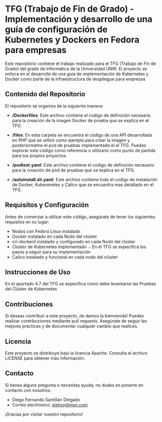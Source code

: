 # TFG (Trabajo de Fin de Grado) - Implementación y desarrollo de una guía de configuración de Kubernetes y Dockers en Fedora para empresas

Este repositorio contiene el trabajo realizado para el TFG (Trabajo de Fin de Grado) del grado de Informática de la Universidad UNIR. El proyecto se enfoca en el desarrollo de una guia de implementación de Kubernetes y Docker como parte de la infraestructura de despliegue para empresas

## Contenido del Repositorio

El repositorio se organiza de la siguiente manera:

- **/Dockerfiles**: Este archivo contiene el codigo de definición necesario para la creación de la imagen Docker de prueba que se explica en el TFG.

- **/files**: En esta carpeta se encuentra el código de una API desarrollada en PHP que se utilizó como ejemplo para crear la imagen y posteriormetne el pod de pruebas implementado el el TFG. Puedes explorar este código como referencia o utilizarlo como punto de partida para tus propios proyectos.

- **/podtest.yaml**: Este archivo contiene el codigo de definición necesario para la creación de pod de pruebas que se explica en el TFG.

- **/autoinstall.sh.yaml**: Este archivo contiene todo el codigo de instalación de Docker, Kuberenetes y Calico que se encuentra mas detallado en el TFG.


## Requisitos y Configuración

Antes de comenzar a utilizar este código, asegúrate de tener los siguientes requisitos en su lugar:

- Nodos con Fedora Linux instalado
- Docker instalado en cada Nodo del clúster
- cri-dockerd instalado y configurado en cada Nodo del clúster
- Clúster de Kubernetes implementado .- En el TFG se especifica los pasos a seguir para su implementación
- Calico instalado y funcional en cada nodo del clúster

## Instrucciones de Uso

En el apartado 4.7 del TFG se especifica como debe levantarse las Pruebas del Clúster de Kubernetes

## Contribuciones

Si deseas contribuir a este proyecto, ¡te damos la bienvenida! Puedes realizar contribuciones mediante pull requests. Asegúrate de seguir las mejores prácticas y de documentar cualquier cambio que realices.

## Licencia

Este proyecto se distribuye bajo la licencia Apache. Consulta el archivo LICENSE para obtener más información.

## Contacto

Si tienes alguna pregunta o necesitas ayuda, no dudes en ponerte en contacto con nosotros:

- Diego Fernando Santillán Delgado
- Correo electrónico: sistroy@msn.com

¡Gracias por visitar nuestro repositorio!
